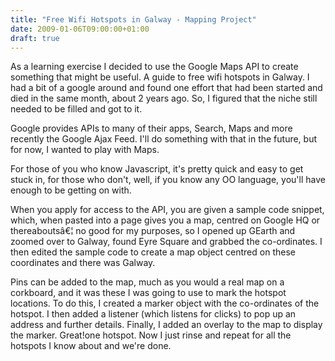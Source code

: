 ```yaml
---
title: "Free Wifi Hotspots in Galway - Mapping Project"
date: 2009-01-06T09:00:00+01:00
draft: true
---
```


As a learning exercise I decided to use the Google Maps API to
create something that might be useful. A guide to free wifi hotspots in
Galway. I had a bit of a google around and found one effort that had
been started and died in the same month, about 2 years ago. So, I
figured that the niche still needed to be filled and got to it.

Google provides APIs to many of their apps, Search, Maps and more
recently the Google Ajax Feed. I'll do something with that in the
future, but for now, I wanted to play with Maps.

For those of you who know Javascript, it's pretty quick and easy to
get stuck in, for those who don't, well, if you know any OO language,
you'll have enough to be getting on with.

When you apply for access to the API, you are given a sample code
snippet, which, when pasted into a page gives you a map, centred on
Google HQ or thereaboutsâ€¦ no good for my purposes, so I opened up
GEarth and zoomed over to Galway, found Eyre Square and grabbed the
co-ordinates. I then edited the sample code to create a map object
centred on these coordinates and there was Galway.

Pins can be added to the map, much as you would a real map on a
corkboard, and it was these I was going to use to mark the hotspot
locations. To do this, I created a marker object with the co-ordinates
of the hotspot. I then added a listener (which listens for clicks) to
pop up an address and further details. Finally, I added an overlay to
the map to display the marker. Great!one hotspot. Now I just rinse and
repeat for all the hotspots I know about and we're done.